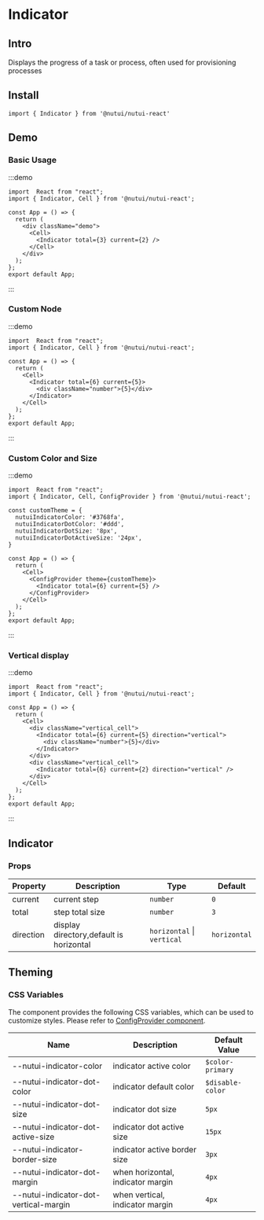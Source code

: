 # Indicator

## Intro

Displays the progress of a task or process, often used for provisioning processes

## Install

```tsx
import { Indicator } from '@nutui/nutui-react'
```

## Demo

### Basic Usage

:::demo

```tsx
import  React from "react";
import { Indicator, Cell } from '@nutui/nutui-react';

const App = () => {
  return (
    <div className="demo">
      <Cell>
        <Indicator total={3} current={2} />
      </Cell>
    </div>
  );
};
export default App;
```

:::

### Custom Node

:::demo

```tsx
import  React from "react";
import { Indicator, Cell } from '@nutui/nutui-react';

const App = () => {
  return (
    <Cell>
      <Indicator total={6} current={5}>
        <div className="number">{5}</div>
      </Indicator>
    </Cell>
  );
};
export default App;
```

:::

### Custom Color and Size

:::demo

```tsx
import  React from "react";
import { Indicator, Cell, ConfigProvider } from '@nutui/nutui-react';

const customTheme = {
  nutuiIndicatorColor: '#3768fa',
  nutuiIndicatorDotColor: '#ddd',
  nutuiIndicatorDotSize: '8px',
  nutuiIndicatorDotActiveSize: '24px',
}

const App = () => {
  return (
    <Cell>
      <ConfigProvider theme={customTheme}>
        <Indicator total={6} current={5} />
      </ConfigProvider>
    </Cell>
  );
};
export default App;
```

:::

### Vertical display

:::demo

```tsx
import  React from "react";
import { Indicator, Cell } from '@nutui/nutui-react';

const App = () => {
  return (
    <Cell>
      <div className="vertical_cell">
        <Indicator total={6} current={5} direction="vertical">
          <div className="number">{5}</div>
        </Indicator>
      </div>
      <div className="vertical_cell">
        <Indicator total={6} current={2} direction="vertical" />
      </div>
    </Cell>
  );
};
export default App;
```

:::

## Indicator

### Props

| Property | Description | Type | Default |
| --- | --- | --- | --- |
| current | current step | `number` | `0` |
| total | step total size | `number` | `3` |
| direction | display directory,default is horizontal | `horizontal` \| `vertical` | `horizontal` |

## Theming

### CSS Variables

The component provides the following CSS variables, which can be used to customize styles. Please refer to [ConfigProvider component](#/en-US/component/configprovider).

| Name | Description | Default Value |
| --- | --- | --- |
| \--nutui-indicator-color | indicator active color | `$color-primary` |
| \--nutui-indicator-dot-color | indicator default color | `$disable-color` |
| \--nutui-indicator-dot-size | indicator dot size | `5px` |
| \--nutui-indicator-dot-active-size | indicator dot active size | `15px` |
| \--nutui-indicator-border-size | indicator active border size | `3px` |
| \--nutui-indicator-dot-margin | when horizontal, indicator margin | `4px` |
| \--nutui-indicator-dot-vertical-margin | when vertical, indicator margin | `4px` |